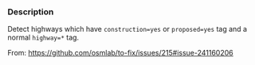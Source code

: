 ### Description

Detect highways which have `construction=yes` or `proposed=yes`  tag and a normal `highway=*` tag.

From: https://github.com/osmlab/to-fix/issues/215#issue-241160206